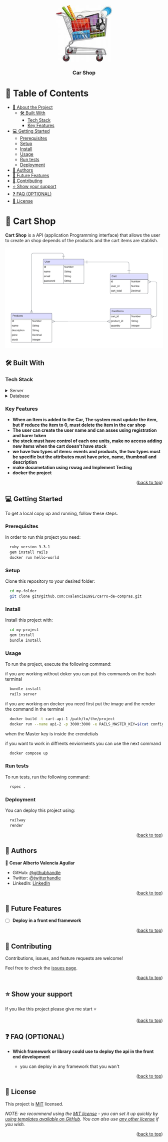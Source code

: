 <div align="center">
  <img src="./app/assets/images/Cart-Shop-Icon.jpg" alt="" />
  <br/>
  <h3><b>Car Shop</b></h3>
</div>


# 📗 Table of Contents

- [📖 About the Project](#about-project)
  - [🛠 Built With](#built-with)
    - [Tech Stack](#tech-stack)
    - [Key Features](#key-features)
- [💻 Getting Started](#getting-started)
  - [Prerequisites](#prerequisites)
  - [Setup](#setup)
  - [Install](#install)
  - [Usage](#usage)
  - [Run tests](#run-tests)
  - [Deployment](#deployment)
- [👥 Authors](#authors)
- [🔭 Future Features](#future-features)
- [🤝 Contributing](#contributing)
- [⭐️ Show your support](#support)
- [❓ FAQ (OPTIONAL)](#faq)
- [📝 License](#license)



# 📖 Cart Shop <a name="about-project"></a>

**Cart Shop** is a API (application Programming interface) that allows the user to create an shop depends of the products
and the cart items are stablish.

<img src="./app/assets/images/Database ER diagram (Cart Shoop).png"  alt= "Design Database Structure"/>

## 🛠 Built With <a name="built-with"></a>

### Tech Stack <a name="tech-stack"></a>

<details>
  <summary>Server</summary>
  <ul>
    <li><a href="https://rubyonrails.org/">Ruby on Rails</a></li>
  </ul>
</details>

<details>
<summary>Database</summary>
  <ul>
    <li><a href="https://www.postgresql.org/">PostgreSQL</a></li>
     <li><a href="https://www.sqlite.org/index.html">SQlite</a></li>
  </ul>
</details>


### Key Features <a name="key-features"></a>

- **When an Item is added to the Car, The system must update the item, but if reduce the item to 0, must delete the item in the car shop**
- **The user can create the user name and can asses using registration and barer token**
- **the stock must have control of each one units, make no access adding new items when the cart doesn't have stock**
- **we have two types of items: events and products, the two types must be specific but the attributes must have price, name, thumbnail and description**
- **make documetation using rswag and Implement Testing**
- **docker the project**

<p align="right">(<a href="#readme-top">back to top</a>)</p>



## 💻 Getting Started <a name="getting-started"></a>


To get a local copy up and running, follow these steps.

### Prerequisites

In order to run this project you need:


```sh
  ruby version 3.3.1
  gem install rails
  docker run hello-world
```


### Setup

Clone this repository to your desired folder:


```sh
  cd my-folder
  git clone git@github.com:cvalencia1991/carro-de-compras.git

```


### Install

Install this project with:

```sh
  cd my-project
  gem install
  bundle install
```

### Usage

To run the project, execute the following command:

if you are working without doker you can put this commands on the bash terminal

```sh
  bundle install
  rails server
```

if you are working on docker you need first put the image and the render the command in the terminal

```sh
  docker build -t cart-api-1 /path/to/the/project
  docker run --name api-2 -p 3000:3000 -e RAILS_MASTER_KEY=$(cat config/master.key) -e DEVISE_JWT_SECRET_KEY=your_jwt_secret_key cart-api-1
```
when the Master key is inside the crendetials

if you want to work in diffrents enviorments you can use the next command
```sh
  docker compose up
```

### Run tests

To run tests, run the following command:

```sh
  rspec .
```

### Deployment

You can deploy this project using:

```sh
  railway
  render
```

<p align="right">(<a href="#readme-top">back to top</a>)</p>

## 👥 Authors <a name="authors"></a>

👤 **Cesar Alberto Valencia Aguilar**

- GitHub: [@githubhandle](https://github.com/cvalencia1991)
- Twitter: [@twitterhandle](https://twitter.com/twitterhandle)
- LinkedIn: [LinkedIn](https://www.linkedin.com/in/cesar-valencia-aguilar/)


<p align="right">(<a href="#readme-top">back to top</a>)</p>


## 🔭 Future Features <a name="future-features"></a>

- [ ] **Deploy in a front end framework**


<p align="right">(<a href="#readme-top">back to top</a>)</p>

## 🤝 Contributing <a name="contributing"></a>

Contributions, issues, and feature requests are welcome!

Feel free to check the [issues page](https://github.com/cvalencia1991/carro-de-compras/issues).

<p align="right">(<a href="#readme-top">back to top</a>)</p>


## ⭐️ Show your support <a name="support"></a>

If you like this project please give me start ⭐️

<p align="right">(<a href="#readme-top">back to top</a>)</p>

## ❓ FAQ (OPTIONAL) <a name="faq"></a>

- **Which framework or library could use to deploy the api in the front end development**

  - you can deploy in any framework that you wan't


<p align="right">(<a href="#readme-top">back to top</a>)</p>


## 📝 License <a name="license"></a>

This project is [MIT](./LICENSE) licensed.

_NOTE: we recommend using the [MIT license](https://choosealicense.com/licenses/mit/) - you can set it up quickly by [using templates available on GitHub](https://docs.github.com/en/communities/setting-up-your-project-for-healthy-contributions/adding-a-license-to-a-repository). You can also use [any other license](https://choosealicense.com/licenses/) if you wish._

<p align="right">(<a href="#readme-top">back to top</a>)</p>
